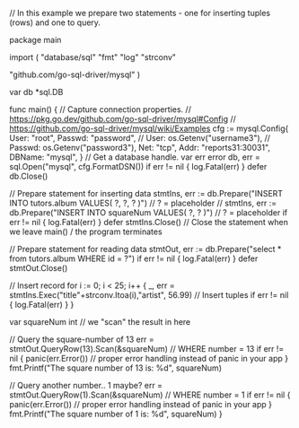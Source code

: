 // In this example we prepare two statements - one for inserting tuples (rows) and one to query.

package main

import (
 "database/sql"
 "fmt"
 "log"
 "strconv"

 "github.com/go-sql-driver/mysql"
)

var db *sql.DB

func main() {
 // Capture connection properties.
 // <https://pkg.go.dev/github.com/go-sql-driver/mysql#Config>
 // <https://github.com/go-sql-driver/mysql/wiki/Examples>
 cfg := mysql.Config{
  User:   "root",
  Passwd: "password",
  // User:   os.Getenv("username3"),
  // Passwd: os.Getenv("password3"),
  Net:    "tcp",
  Addr:   "reports31:30031",
  DBName: "mysql",
 }
 // Get a database handle.
 var err error
 db, err = sql.Open("mysql", cfg.FormatDSN())
 if err != nil {
  log.Fatal(err)
 }
 defer db.Close()

 // Prepare statement for inserting data
 stmtIns, err := db.Prepare("INSERT INTO tutors.album VALUES( ?, ?, ? )") // ? = placeholder
 // stmtIns, err := db.Prepare("INSERT INTO squareNum VALUES( ?, ? )") // ? = placeholder
 if err != nil {
  log.Fatal(err)
 }
 defer stmtIns.Close() // Close the statement when we leave main() / the program terminates

 // Prepare statement for reading data
 stmtOut, err := db.Prepare("select * from tutors.album WHERE id = ?")
 if err != nil {
  log.Fatal(err)
 }
 defer stmtOut.Close()

 // Insert record
 for i := 0; i < 25; i++ {
  _, err = stmtIns.Exec("title"+strconv.Itoa(i),"artist", 56.99) // Insert tuples
  if err != nil {
   log.Fatal(err)
  }
 }

 var squareNum int // we "scan" the result in here

 // Query the square-number of 13
 err = stmtOut.QueryRow(13).Scan(&squareNum) // WHERE number = 13
 if err != nil {
  panic(err.Error()) // proper error handling instead of panic in your app
 }
 fmt.Printf("The square number of 13 is: %d", squareNum)

 // Query another number.. 1 maybe?
 err = stmtOut.QueryRow(1).Scan(&squareNum) // WHERE number = 1
 if err != nil {
  panic(err.Error()) // proper error handling instead of panic in your app
 }
 fmt.Printf("The square number of 1 is: %d", squareNum)
}
